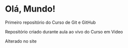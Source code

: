 # Olá, Mundo!
 Primeiro repositório do Curso de Git e GitHub

 Repositório criado durante aula ao vivo do Curso em Video
 
 Alterado no site
